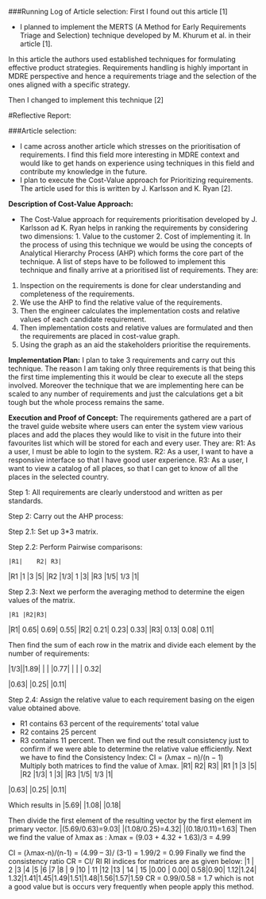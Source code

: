 ###Running Log of Article selection:
First I found out this article [1]
-	I planned to implement the MERTS (A Method for Early Requirements Triage and Selection) technique developed by M. Khurum et al. in their article [1]. 

In this article the authors used established techniques for formulating effective product strategies. Requirements handling is highly important in MDRE perspective and hence a requirements triage and the selection of the ones aligned with a specific strategy.
 
Then I changed to implement this technique [2]

#Reflective Report:

###Article selection:

-	I came across another article which stresses on the prioritisation of requirements. I find this field more interesting in MDRE context and would like to get hands on experience using techniques in this field and contribute my knowledge in the future. 
-	I plan to execute the Cost-Value approach for Prioritizing requirements. The article used for this is written by J. Karlsson and K. Ryan [2].

**Description of Cost-Value Approach:**

-	The Cost-Value approach for requirements prioritisation developed by J. Karlsson ad K. Ryan helps in ranking the requirements by considering two dimensions: 1. Value to the customer 2. Cost of implementing it. In the process of using this technique we would be using the concepts of Analytical Hierarchy Process (AHP) which forms the core part of the technique. A list of steps have to be followed to implement this technique and finally arrive at a prioritised list of requirements. They are: 

1. Inspection on the requirements is done for clear understanding and completeness of the requirements.
2. We use the AHP to find the relative value of the requirements.
3. Then the engineer calculates the implementation costs and relative values of each candidate requirement.
4. Then implementation costs and relative values are formulated and then the requirements are placed in cost-value graph. 
5. Using the graph as an aid the stakeholders prioritise the requirements.

**Implementation Plan:**
I plan to take 3 requirements and carry out this technique. The reason I am taking only three requirements is that being this the first time implementing this it would be clear to execute all the steps involved. Moreover the technique that we are implementing here can be scaled to any number of requirements and just the calculations get a bit tough but the whole process remains the same.

**Execution and Proof of Concept:**
  The requirements gathered are a part of the travel guide website where users can enter the system view various places and add the places they would like to visit in the future into their favourites list which will be stored for each and every user. They are: 
R1: As a user, I must be able to login to the system.
R2: As a user, I want to have a responsive interface so that I have good user experience.
R3: As a user, I want to view a catalog of all places, so that I can get to know of all the places in the selected country. 

Step 1: All requirements are clearly understood and written as per standards.

Step 2: Carry out the AHP process:

Step 2.1: Set up 3*3 matrix.

Step 2.2: Perform Pairwise comparisons: 

	|R1|	R2|	R3|
|R1	|1	|3	|5|
|R2	|1/3|	1	|3|
|R3	|1/5|	1/3	|1|
  
Step 2.3: Next we perform the averaging method to determine the eigen values of the matrix.

	|R1	|R2|R3|
|R1|	0.65|	0.69|	0.55|
|R2|	0.21|	0.23|	0.33|
|R3|	0.13|	0.08|	0.11|
	
Then find the sum of each row in the matrix and divide each element by the number of requirements:
	


|1/3||1.89|
|	| |0.77|
| | |	0.32|
	
|0.63|
|0.25|
|0.11|
	
Step 2.4: Assign the relative value to each requirement basing on the eigen value obtained above.
-	R1 contains 63 percent of the requirements’ total value
-	R2 contains 25 percent
-	R3 contains 11 percent.
Then we find out the result consistency just to confirm if we were able to determine the relative value efficiently.
Next we have to find the Consistency Index: CI = (λmax − n)/(n − 1)   
Multiply both matrices to find the value of λmax.
	|R1|	R2|	R3|
|R1	|1	|3	|5|
|R2	|1/3|	1	|3|
|R3	|1/5|	1/3	|1|


|0.63|
|0.25|
|0.11|

Which results in 
|5.69|
|1.08|
|0.18|




Then divide the first element of the resulting vector by the first element im primary vector.
|(5.69/0.63)=9.03|
|(1.08/0.25)=4.32|
|(0.18/0.11)=1.63|
Then we find the value of λmax as : 
λmax = (9.03 + 4.32 + 1.63)/3 = 4.99

CI = (λmax-n)/(n-1) = (4.99 – 3)/ (3-1) = 1.99/2 = 0.99
Finally we find the consistency ratio 
CR = CI/ RI
RI indices for matrices are as given below:
|1	| 2	|3 	|4 	|5	 |6 |7 	|8       |  9      |10      | 11      |12    |13   |  14  |   15
|0.00 | 0.00| 0.58|0.90| 1.12|1.24| 1.32|1.41|1.45|1.49|1.51|1.48|1.56|1.57|1.59
CR = 0.99/0.58 = 1.7 which is not a good value but is occurs very frequently when people apply this method.

